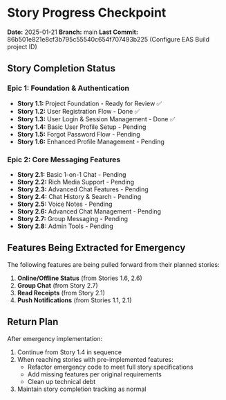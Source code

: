 # Story Progress Checkpoint

**Date:** 2025-01-21
**Branch:** main
**Last Commit:** 86b501e821e8cf3b795c55540c654f707493b225 (Configure EAS Build project ID)

## Story Completion Status

### Epic 1: Foundation & Authentication

- **Story 1.1:** Project Foundation - Ready for Review ✅
- **Story 1.2:** User Registration Flow - Done ✅
- **Story 1.3:** User Login & Session Management - Done ✅
- **Story 1.4:** Basic User Profile Setup - Pending
- **Story 1.5:** Forgot Password Flow - Pending
- **Story 1.6:** Enhanced Profile Management - Pending

### Epic 2: Core Messaging Features

- **Story 2.1:** Basic 1-on-1 Chat - Pending
- **Story 2.2:** Rich Media Support - Pending
- **Story 2.3:** Advanced Chat Features - Pending
- **Story 2.4:** Chat History & Search - Pending
- **Story 2.5:** Voice Notes - Pending
- **Story 2.6:** Advanced Chat Management - Pending
- **Story 2.7:** Group Messaging - Pending
- **Story 2.8:** Admin Tools - Pending

## Features Being Extracted for Emergency

The following features are being pulled forward from their planned stories:

1. **Online/Offline Status** (from Stories 1.6, 2.6)
2. **Group Chat** (from Story 2.7)
3. **Read Receipts** (from Story 2.1)
4. **Push Notifications** (from Stories 1.1, 2.1)

## Return Plan

After emergency implementation:

1. Continue from Story 1.4 in sequence
2. When reaching stories with pre-implemented features:
   - Refactor emergency code to meet full story specifications
   - Add missing features per original requirements
   - Clean up technical debt
3. Maintain story completion tracking as normal
